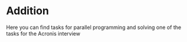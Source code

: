 # Addition
Here you can find tasks for parallel programming and solving one of the tasks for the Acronis interview

